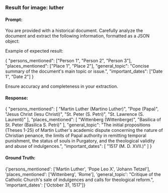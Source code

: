 
### Result for image: luther

#### Prompt:
  You are provided with a historical document. Carefully analyze the document and extract the following information, formatted as a JSON object:

Example of expected result:

{
"persons_mentioned": ["Person 1", "Person 2", "Person 3"],
"places_mentioned": ["Place 1", "Place 2"],
"general_topic": "Concise summary of the document's main topic or issue.",
"important_dates": ["Date 1", "Date 2"]
}

Ensure accuracy and completeness in your extraction.

#### Response:
  {
"persons_mentioned": [
"Martin Luther (Martino Luther)",
"Pope (Papa)",
"Jesus Christ (Iesu Christi)",
"St. Peter (S. Petri)",
"St. Lawrence (S. Laurenti)"
],
"places_mentioned": [
"Wittenberg (Wittenberge)",
"Basilica of St. Peter (Basilica S. Petri)"
],
"general_topic": "The initial propositions (Theses 1-25) of Martin Luther's academic dispute concerning the nature of Christian penance, the limits of Papal authority in remitting temporal punishment, the status of souls in Purgatory, and the theological validity and abuse of indulgences.",
"important_dates": [
"1517 (M. D. XVII.)"
]
}

#### Ground Truth:
  {'persons_mentioned': ['Martin Luther', 'Pope Leo X', 'Johann Tetzel'], 'places_mentioned': ['Wittenberg', 'Rome'], 'general_topic': "Critique of the Catholic Church's sale of indulgences and calls for theological reform.", 'important_dates': ['October 31, 1517']}